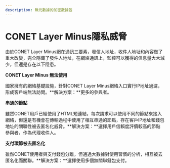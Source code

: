 ```yaml
---
description: 無元數據的加密數據包
---
```


# CONET Layer Minus隱私威脅

由於CONET Layer Minus網在通訊三要素，發信人地址，收件人地址和內容做了重大改變，完全隱藏了發件人地址，在網絡通訊上，監控可以獲得的信息量大大減少，但還是存在以下隱患。

**CONET Layer Minus 無法使用**

國家擁有的網絡基礎設施，針對CONET Layer Minus網絡入口實行IP地址過濾，形成客戶端無法訪問。**解決方案：**更多的參與者。

**串通的節點**

雖然CONET用戶已經使用了HTML短連結，每次請求可以使用不同的節點來接入網絡，但還是有機會在傳輸過程中使用了相互串通的節點，存在客戶IP地址和錢包地址的關聯性被去匿名化威脅。**解決方案：**選擇用戶信賴度評價較高的節點參與者，作為代理收件人。

**支付環節被去匿名化**

雖然CONET使用者與支付錢包分離，但通過大數據對使用習慣的分析，相互被去匿名化而關聯。**解決方案：**選擇使用多個無關聯錢包支付。
